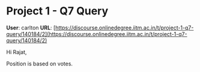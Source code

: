 # Project 1 - Q7 Query

**User**: carlton
**URL**: [https://discourse.onlinedegree.iitm.ac.in/t/project-1-q7-query/140184/2](https://discourse.onlinedegree.iitm.ac.in/t/project-1-q7-query/140184/2)

Hi Rajat,

Position is based on votes.
